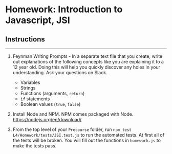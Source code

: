 # Homework: Introduction to Javascript, JSI

## Instructions
---
1. Feynman Writing Prompts - In a separate text file that you create, write out explanations of the following concepts like you are explaining it to a 12 year old.  Doing this will help you quickly discover any holes in your understanding.  Ask your questions on Slack.

	* Variables
	* Strings
	* Functions (arguments, `return`)
	* `if` statements
	* Boolean values (`true`, `false`)


2. Install Node and NPM.  NPM comes packaged with Node. https://nodejs.org/en/download/

3. From the top level of your `Precourse` folder, run `npm test L4/Homework/tests/JSI.test.js` to run the automated tests.  At first all of the tests will be broken.  You will fill out the functions in `homework.js` to make the tests pass.
